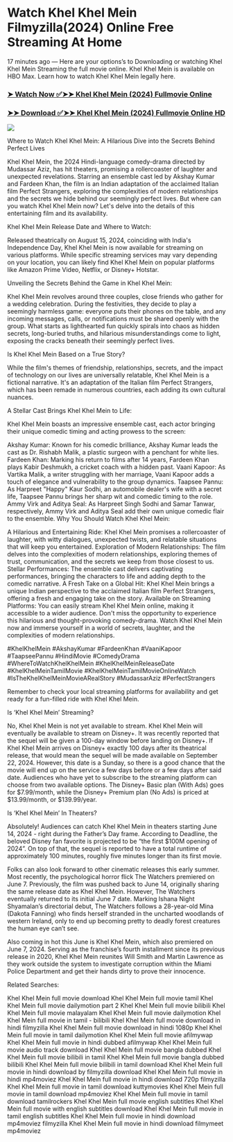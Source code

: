 # Watch Khel Khel Mein Filmyzilla(2024) Online Free Streaming At Home

17 minutes ago — Here are your options’s to Downloading or watching Khel Khel Mein Streaming the full movie online. Khel Khel Mein is available on HBO Max. Learn how to watch Khel Khel Mein legally here.


### [➤ Watch Now ✅➤➤ Khel Khel Mein (2024) Fullmovie Online](https://tamilnearmemovies.blogspot.com/2024/08/khel-khel-mein-relase-date-near-me.html)

### [➤➤ Download ✅➤➤ Khel Khel Mein (2024) Fullmovie Online HD](https://tamilnearmemovies.blogspot.com/2024/08/khel-khel-mein-relase-date-near-me.html)

<p dir="auto"><a href="https://tamilnearmemovies.blogspot.com/2024/08/khel-khel-mein-relase-date-near-me.html" title="PLAY NOW" rel="nofollow"><img src="https://i.imgur.com/jhNGoEt.gif" style="max-width: 100%;"></a></p>

Where to Watch Khel Khel Mein: A Hilarious Dive into the Secrets Behind Perfect Lives

Khel Khel Mein, the 2024 Hindi-language comedy-drama directed by Mudassar Aziz, has hit theaters, promising a rollercoaster of laughter and unexpected revelations. Starring an ensemble cast led by Akshay Kumar and Fardeen Khan, the film is an Indian adaptation of the acclaimed Italian film Perfect Strangers, exploring the complexities of modern relationships and the secrets we hide behind our seemingly perfect lives. But where can you watch Khel Khel Mein now? Let's delve into the details of this entertaining film and its availability.

Khel Khel Mein Release Date and Where to Watch:

Released theatrically on August 15, 2024, coinciding with India's Independence Day, Khel Khel Mein is now available for streaming on various platforms. While specific streaming services may vary depending on your location, you can likely find Khel Khel Mein on popular platforms like Amazon Prime Video, Netflix, or Disney+ Hotstar.

Unveiling the Secrets Behind the Game in Khel Khel Mein:

Khel Khel Mein revolves around three couples, close friends who gather for a wedding celebration. During the festivities, they decide to play a seemingly harmless game: everyone puts their phones on the table, and any incoming messages, calls, or notifications must be shared openly with the group. What starts as lighthearted fun quickly spirals into chaos as hidden secrets, long-buried truths, and hilarious misunderstandings come to light, exposing the cracks beneath their seemingly perfect lives.

Is Khel Khel Mein Based on a True Story?

While the film's themes of friendship, relationships, secrets, and the impact of technology on our lives are universally relatable, Khel Khel Mein is a fictional narrative. It's an adaptation of the Italian film Perfect Strangers, which has been remade in numerous countries, each adding its own cultural nuances.

A Stellar Cast Brings Khel Khel Mein to Life:

Khel Khel Mein boasts an impressive ensemble cast, each actor bringing their unique comedic timing and acting prowess to the screen:

Akshay Kumar: Known for his comedic brilliance, Akshay Kumar leads the cast as Dr. Rishabh Malik, a plastic surgeon with a penchant for white lies.
Fardeen Khan: Marking his return to films after 14 years, Fardeen Khan plays Kabir Deshmukh, a cricket coach with a hidden past.
Vaani Kapoor: As Vartika Malik, a writer struggling with her marriage, Vaani Kapoor adds a touch of elegance and vulnerability to the group dynamics.
Taapsee Pannu: As Harpreet "Happy" Kaur Sodhi, an automobile dealer's wife with a secret life, Taapsee Pannu brings her sharp wit and comedic timing to the role.
Ammy Virk and Aditya Seal: As Harpreet Singh Sodhi and Samar Tanwar, respectively, Ammy Virk and Aditya Seal add their own unique comedic flair to the ensemble.
Why You Should Watch Khel Khel Mein:

A Hilarious and Entertaining Ride: Khel Khel Mein promises a rollercoaster of laughter, with witty dialogues, unexpected twists, and relatable situations that will keep you entertained.
Exploration of Modern Relationships: The film delves into the complexities of modern relationships, exploring themes of trust, communication, and the secrets we keep from those closest to us.
Stellar Performances: The ensemble cast delivers captivating performances, bringing the characters to life and adding depth to the comedic narrative.
A Fresh Take on a Global Hit: Khel Khel Mein brings a unique Indian perspective to the acclaimed Italian film Perfect Strangers, offering a fresh and engaging take on the story.
Available on Streaming Platforms: You can easily stream Khel Khel Mein online, making it accessible to a wider audience.
Don't miss the opportunity to experience this hilarious and thought-provoking comedy-drama. Watch Khel Khel Mein now and immerse yourself in a world of secrets, laughter, and the complexities of modern relationships.

#KhelKhelMein #AkshayKumar #FardeenKhan #VaaniKapoor #TaapseePannu #HindiMovie #ComedyDrama #WhereToWatchKhelKhelMein #KhelKhelMeinReleaseDate #KhelKhelMeinTamilMovie #KhelKhelMeinTamilMovieOnlineWatch #IsTheKhelKhelMeinMovieARealStory #MudassarAziz #PerfectStrangers

Remember to check your local streaming platforms for availability and get ready for a fun-filled ride with Khel Khel Mein.


Is ‘Khel Khel Mein’ Streaming?

No, Khel Khel Mein is not yet available to stream. Khel Khel Mein will eventually be available to stream on Disney+. It was recently reported that the sequel will be given a 100-day window before landing on Disney+. If Khel Khel Mein arrives on Disney+ exactly 100 days after its theatrical release, that would mean the sequel will be made available on September 22, 2024. However, this date is a Sunday, so there is a good chance that the movie will end up on the service a few days before or a few days after said date. Audiences who have yet to subscribe to the streaming platform can choose from two available options. The Disney+ Basic plan (With Ads) goes for $7.99/month, while the Disney+ Premium plan (No Ads) is priced at $13.99/month, or $139.99/year.

Is ‘Khel Khel Mein’ In Theaters?

Absolutely! Audiences can catch Khel Khel Mein in theaters starting June 14, 2024 - right during the Father’s Day frame. According to Deadline, the beloved Disney fan favorite is projected to be “the first $100M opening of 2024”. On top of that, the sequel is reported to have a total runtime of approximately 100 minutes, roughly five minutes longer than its first movie.

Folks can also look forward to other cinematic releases this early summer. Most recently, the psychological horror flick The Watchers premiered on June 7. Previously, the film was pushed back to June 14, originally sharing the same release date as Khel Khel Mein. However, The Watchers eventually returned to its initial June 7 date. Marking Ishana Night Shyamalan’s directorial debut, The Watchers follows a 28-year-old Mina (Dakota Fanning) who finds herself stranded in the uncharted woodlands of western Ireland, only to end up becoming pretty to deadly forest creatures the human eye can’t see.

Also coming in hot this June is Khel Khel Mein, which also premiered on June 7, 2024. Serving as the franchise’s fourth installment since its previous release in 2020, Khel Khel Mein reunites Will Smith and Martin Lawrence as they work outside the system to investigate corruption within the Miami Police Department and get their hands dirty to prove their innocence.

Related Searches:

Khel Khel Mein full movie download
Khel Khel Mein full movie tamil
Khel Khel Mein full movie dailymotion part 2
Khel Khel Mein full movie bilibili
Khel Khel Mein full movie malayalam
Khel Khel Mein full movie dailymotion
Khel Khel Mein full movie in tamil - bilibili
Khel Khel Mein full movie download in hindi filmyzilla
Khel Khel Mein full movie download in hindi 1080p
Khel Khel Mein full movie in tamil dailymotion
Khel Khel Mein full movie afilmywap
Khel Khel Mein full movie in hindi dubbed afilmywap
Khel Khel Mein full movie audio track download
Khel Khel Mein full movie bangla dubbed
Khel Khel Mein full movie bilibili in tamil
Khel Khel Mein full movie bangla dubbed bilibili
Khel Khel Mein full movie bilibili in tamil download
Khel Khel Mein full movie in hindi download by filmyzilla
download Khel Khel Mein full movie in hindi mp4moviez
Khel Khel Mein full movie in hindi download 720p filmyzilla
Khel Khel Mein full movie in tamil download kuttymovies
Khel Khel Mein full movie in tamil download mp4moviez
Khel Khel Mein full movie in tamil download tamilrockers
Khel Khel Mein full movie english subtitles
Khel Khel Mein full movie with english subtitles download
Khel Khel Mein full movie in tamil english subtitles
Khel Khel Mein full movie in hindi download mp4moviez filmyzilla
Khel Khel Mein full movie in hindi download filmymeet mp4moviez

